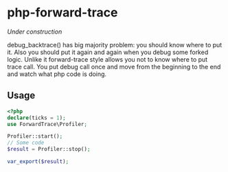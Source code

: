 php-forward-trace
============

_Under construction_

debug_backtrace() has big majority problem: you should know where to put it.
Also you should put it again and again when you debug some forked logic.
Unlike it forward-trace style allows you not to know where to put trace call.
You put debug call once and move from the beginning to the end and watch what php code is doing.

Usage
-----

```php
<?php
declare(ticks = 1);
use ForwardTrace\Profiler;

Profiler::start();
// Some code
$result = Profiler::stop();

var_export($result);
```